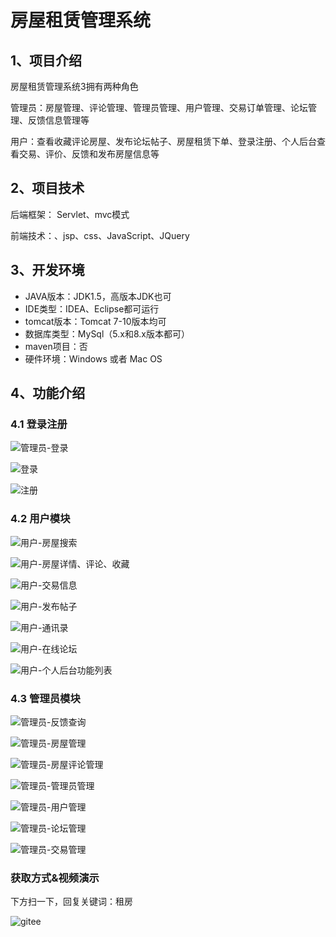 # 房屋租赁管理系统



## 1、项目介绍

房屋租赁管理系统3拥有两种角色

管理员：房屋管理、评论管理、管理员管理、用户管理、交易订单管理、论坛管理、反馈信息管理等

用户：查看收藏评论房屋、发布论坛帖子、房屋租赁下单、登录注册、个人后台查看交易、评价、反馈和发布房屋信息等


## 2、项目技术

后端框架： Servlet、mvc模式

前端技术：、jsp、css、JavaScript、JQuery

## 3、开发环境

- JAVA版本：JDK1.5，高版本JDK也可
- IDE类型：IDEA、Eclipse都可运行
- tomcat版本：Tomcat 7-10版本均可
- 数据库类型：MySql（5.x和8.x版本都可） 
- maven项目：否
- 硬件环境：Windows 或者 Mac OS


## 4、功能介绍

### 4.1 登录注册

![管理员-登录](https://project-images-1256969109.cos.ap-chongqing.myqcloud.com/Typora-Images/202208051314578.jpg)

![登录](https://project-images-1256969109.cos.ap-chongqing.myqcloud.com/Typora-Images/202208051314382.jpg)

![注册](https://project-images-1256969109.cos.ap-chongqing.myqcloud.com/Typora-Images/202208051314326.jpg)

### 4.2 用户模块

![用户-房屋搜索](https://project-images-1256969109.cos.ap-chongqing.myqcloud.com/Typora-Images/202208051314043.jpg)

![用户-房屋详情、评论、收藏](https://project-images-1256969109.cos.ap-chongqing.myqcloud.com/Typora-Images/202208051314857.jpg)

![用户-交易信息](https://project-images-1256969109.cos.ap-chongqing.myqcloud.com/Typora-Images/202208051315511.jpg)

![用户-发布帖子](https://project-images-1256969109.cos.ap-chongqing.myqcloud.com/Typora-Images/202208051314402.jpg)

![用户-通讯录](https://project-images-1256969109.cos.ap-chongqing.myqcloud.com/Typora-Images/202208051315544.jpg)

![用户-在线论坛](https://project-images-1256969109.cos.ap-chongqing.myqcloud.com/Typora-Images/202208051315556.jpg)

![用户-个人后台功能列表](https://project-images-1256969109.cos.ap-chongqing.myqcloud.com/Typora-Images/202208051315203.jpg)

### 4.3 管理员模块

![管理员-反馈查询](https://project-images-1256969109.cos.ap-chongqing.myqcloud.com/Typora-Images/202208051315379.jpg)

![管理员-房屋管理](https://project-images-1256969109.cos.ap-chongqing.myqcloud.com/Typora-Images/202208051315786.jpg)

![管理员-房屋评论管理](https://project-images-1256969109.cos.ap-chongqing.myqcloud.com/Typora-Images/202208051315268.jpg)

![管理员-管理员管理](https://project-images-1256969109.cos.ap-chongqing.myqcloud.com/Typora-Images/202208051315556.jpg)

![管理员-用户管理](https://project-images-1256969109.cos.ap-chongqing.myqcloud.com/Typora-Images/202208051316061.jpg)

![管理员-论坛管理](https://project-images-1256969109.cos.ap-chongqing.myqcloud.com/Typora-Images/202208051316575.jpg)

![管理员-交易管理](https://project-images-1256969109.cos.ap-chongqing.myqcloud.com/Typora-Images/202208051316490.jpg)

### 获取方式&视频演示

下方扫一下，回复关键词：租房

![gitee](https://project-images-1256969109.cos.ap-chongqing.myqcloud.com/Typora-Images/202309291447341.png)
